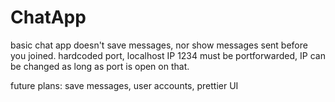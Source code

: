 # ChatApp
basic chat app
doesn't save messages, nor show messages sent before you joined. 
hardcoded port, localhost IP
1234 must be portforwarded, IP can be changed as long as port is open on that. 


future plans: save messages, user accounts, prettier UI
